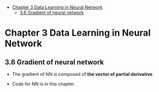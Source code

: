 

<!--
 * @Author       : Jingsheng Lyu
 * @Date         : 2020-07-02 21:55:43
 * @LastEditors  : Jingsheng Lyu
 * @LastEditTime : 2020-07-04 00:13:25
 * @FilePath     : /Deep_Learning/Chapter3/CH3_6/README.md
 * @Github       : https://github.com/jingshenglyu
 * @Web          : https://jingshenglyu.github.io/
 * @E-Mail       : jingshenglyu@gmail.com
--> 
<!-- TOC -->

- [Chapter 3 Data Learning in Neural Network](#chapter-3-data-learning-in-neural-network)
    - [3.6 Gradient of neural network](#36-gradient-of-neural-network)

<!-- /TOC -->
# Chapter 3 Data Learning in Neural Network

## 3.6 Gradient of neural network
* The gradient of NN is composed of **the vector of partial derivative**.

* Code for NN is in this chapter.